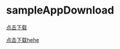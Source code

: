 # sampleAppDownload

[点击下载](itms-services://?action=download-manifest&amp;url=https://github.com/fengyunjue/sampleAppDownload/blob/master/app.plist)

<a href="itms-services://?action=download-manifest&amp;url=https://github.com/fengyunjue/sampleAppDownload/blob/master/app.plist">点击下载hehe</a>
